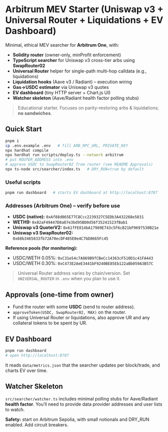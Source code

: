 # Arbitrum MEV Starter (Uniswap v3 + Universal Router + Liquidations + EV Dashboard)

Minimal, ethical MEV searcher for **Arbitrum One**, with:
- **Solidity router** (owner-only, minProfit enforcement)
- **TypeScript searcher** for Uniswap v3 cross-tier arbs using **SwapRouter02**
- **Universal Router** helper for single-path multi-hop calldata (e.g., liquidations)
- **Liquidation hooks** (Aave v3 / Radiant) – execution wiring
- **Gas→USDC estimator** via Uniswap v3 quotes
- **EV dashboard** (tiny HTTP server + Chart.js UI)
- **Watcher skeleton** (Aave/Radiant health factor polling stubs)

> Educational starter. Focuses on parity-restoring arbs & liquidations; **no sandwiches**.

## Quick Start
```bash
pnpm i
cp .env.example .env   # fill ARB_RPC_URL, PRIVATE_KEY
npx hardhat compile
npx hardhat run scripts/deploy.ts --network arbitrum
# put ROUTER_ADDRESS into .env
# approve USDC to SwapRouter02 from router (see README Approvals)
npx ts-node src/searcher/index.ts   # DRY_RUN=true by default
```

### Useful scripts
```bash
pnpm run dashboard   # starts EV dashboard at http://localhost:8787
```

### Addresses (Arbitrum One) – verify before use
- **USDC (native):** `0xAf88d065E77C8Ccc2239327C5EDb3A432268e5831`
- **WETH9:** `0x82aF49447D8a07e3bd95BD0d56f35241523fBab1`
- **Uniswap v3 QuoterV2:** `0x61fFE014bA17989E743c5F6cB21bF9697530B21e`
- **Uniswap v3 SwapRouter02:** `0x68b3465833fb72A70ecDF485E0e4C7bD8665Fc45`

**Reference pools (for monitoring):**
- USDC/WETH 0.05%: `0xC31e54c7A869B9fCBeCc14363cF510D1c41FA443`
- USDC/WETH 0.30%: `0xC473E2AeE3441bF9240BE85Eb122aBb059A3B57C`

> Universal Router address varies by chain/version. Set `UNIVERSAL_ROUTER` in `.env` when you plan to use it.

## Approvals (one-time from owner)
- Fund the router with some **USDC** (send to router address).
- `approveToken(USDC, SwapRouter02, MAX)` on the router.
- If using Universal Router or liquidations, also approve UR and any collateral tokens to be spent by UR.

## EV Dashboard
```bash
pnpm run dashboard
# open http://localhost:8787
```
It reads `data/metrics.json` that the searcher updates per block/trade, and charts EV over time.

## Watcher Skeleton
`src/searcher/watcher.ts` includes minimal polling stubs for Aave/Radiant **health factor**. You’ll need to provide data provider addresses and user lists to watch.

**Safety:** start on Arbitrum Sepolia, with small notionals and DRY_RUN enabled. Add circuit breakers.
